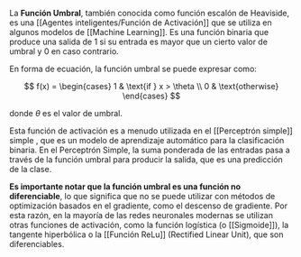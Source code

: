 
La **Función Umbral**, también conocida como función escalón de Heaviside, es una [[Agentes inteligentes/Función de Activación]] que se utiliza en algunos modelos de [[Machine Learning]]. Es una función binaria que produce una salida de 1 si su entrada es mayor que un cierto valor de umbral y 0 en caso contrario.

En forma de ecuación, la función umbral se puede expresar como:

$$
f(x) = 
\begin{cases} 
1 & \text{if } x > \theta \\
0 & \text{otherwise}
\end{cases}
$$

donde $\theta$ es el valor de umbral.

Esta función de activación es a menudo utilizada en el [[Perceptrón simple]] simple , que es un modelo de aprendizaje automático para la clasificación binaria. En el Perceptrón Simple, la suma ponderada de las entradas pasa a través de la función umbral para producir la salida, que es una predicción de la clase.

**Es importante notar que la función umbral es una función no diferenciable**, lo que significa que no se puede utilizar con métodos de optimización basados en el gradiente, como el descenso de gradiente. Por esta razón, en la mayoría de las redes neuronales modernas se utilizan otras funciones de activación, como la función logística (o [[Sigmoide]]), la tangente hiperbólica o la [[Función ReLu]] (Rectified Linear Unit), que son diferenciables.
